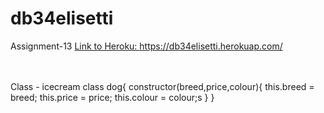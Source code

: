 # db34elisetti
Assignment-13
<a href="https://db34elisetti.herokuapp.com/">Link to Heroku: https://db34elisetti.herokuap.com/ </a>
<br>
<br>
<br>



Class - icecream class dog{ constructor(breed,price,colour){
    this.breed = breed;
    this.price = price;
    this.colour = colour;s
}
}